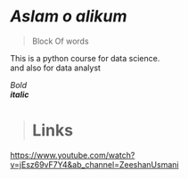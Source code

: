 # _**Aslam o alikum**_
> Block Of words 

This is a python course for data science.\
and also for data analyst

*Bold*\
 ***italic***


> #  Links


<https://www.youtube.com/watch?v=jEsz69vF7Y4&ab_channel=ZeeshanUsmani>

